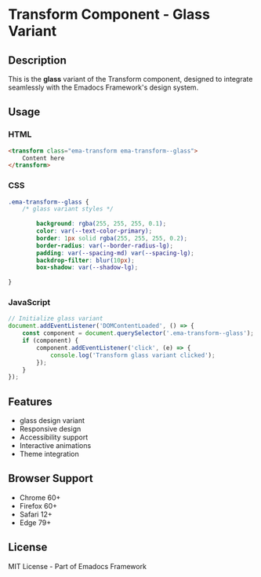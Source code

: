 # Transform Component - Glass Variant

## Description
This is the **glass** variant of the Transform component, designed to integrate seamlessly with the Emadocs Framework's design system.

## Usage

### HTML
```html
<transform class="ema-transform ema-transform--glass">
    Content here
</transform>
```

### CSS
```css
.ema-transform--glass {
    /* glass variant styles */
    
        background: rgba(255, 255, 255, 0.1);
        color: var(--text-color-primary);
        border: 1px solid rgba(255, 255, 255, 0.2);
        border-radius: var(--border-radius-lg);
        padding: var(--spacing-md) var(--spacing-lg);
        backdrop-filter: blur(10px);
        box-shadow: var(--shadow-lg);
    
}
```

### JavaScript
```javascript
// Initialize glass variant
document.addEventListener('DOMContentLoaded', () => {
    const component = document.querySelector('.ema-transform--glass');
    if (component) {
        component.addEventListener('click', (e) => {
            console.log('Transform glass variant clicked');
        });
    }
});
```

## Features
- glass design variant
- Responsive design
- Accessibility support
- Interactive animations
- Theme integration

## Browser Support
- Chrome 60+
- Firefox 60+
- Safari 12+
- Edge 79+

## License
MIT License - Part of Emadocs Framework
